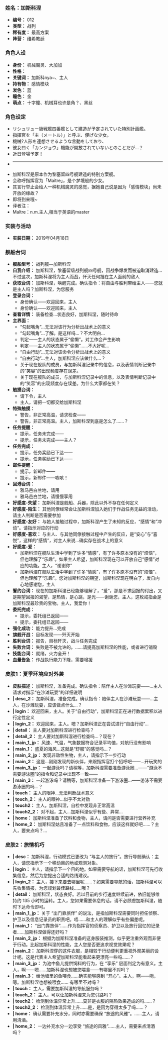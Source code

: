 ### 姓名：加斯科涅
* **编号：** 012
* **类型：** 战列
* **稀有度：** 最高方案
* **阵营：** 维希教廷


### 角色人设
* **身份：** 机械魔灵、大加加
* **性格：** 
* **关键词：** 加斯科nya~、主人
* **持有物：** 感情模块
* **发色：** 蓝
* **瞳色：** 金
* **萌点：** 十字瞳、机械耳也许是角？、黑丝


### 角色设定
* リシュリュー級戦艦四番艦として建造が予定されていた特別計画艦。
* 指揮官を「主（メートル）」と呼ぶ、儚げな少女。
* 機械?人形を連想させるような言動をしており、
* 彼女曰く「カンジョウ」機能が開放されていないとのことだが…？
* 近日登場予定！
* ----
* 加斯科涅是原本作为黎塞留四号舰建造的特别方案舰。
* 会称呼指挥官为「Maître」，是个梦境般的少女。
* 其言行举止会给人一种机械魔灵的感觉，据她自己说是因为「感情模块」尚未开放的缘故？
* 即将到来哦~
* 译者注：
* Maître：n.m.主人,相当于英语的master


### 实装与活动
* **实装日期：** 2019年04月18日


### 舰船台词
* **舰船型号：** 战列舰—加斯科涅
* **自我介绍：** 加斯科涅，黎塞留级战列舰四号舰，因战争爆发而被迫取消建造…不过这次，加斯科涅将为主人而战，歼灭任何挡在主人面前的敌人
* **获取台词：** 加斯科涅，唤醒完成。确认指令：将自由与胜利带给主人——您就是主人吗？加斯科涅，为您服务
* **登录台词：**
  * 身份确认——欢迎回来，主人
  * 身份确认——欢迎回来，主人
* **查看详情：** 装备检查…状态良好，加斯科涅，随时待命
* **主界面：**
  * “勾起嘴角”…无法对该行为分析出战术上的意义
  * “勾起嘴角”…了解。是这样吗…？不大明白…
  * 判定——主人的状态属于“偷懒”。对工作会产生影响
  * 判定——主人的状态属于“偷懒”……不大好呢…
  * “自由行动”…无法对该命令分析出战术上的意义
  * “自由行动”…主人，加斯科涅应该做什么…？
  * 关于现在舰队的成员，与加斯科涅记录中的信息，以及表情判断记录中的“笑容”的出现频度存在误差。
  * 关于现在舰队的成员，与加斯科涅记录中的信息，以及表情判断记录中的“笑容”的出现频度存在误差。为什么大家都在笑？
* **触摸台词：**
  * 请下令，主人
  * 主人，请把一切都交给加斯科涅
* **特殊触摸：**
  * 警告，非正常高温，请求检查——
  * 警告，非正常高温。主人，加斯科涅到底是怎么了……？
* **任务提醒：**
  * 提示，任务未完成——
  * 提示，任务未完成——主人？
* **任务完成：**
  * 提示，任务奖励已下达——
  * 提示，任务奖励已下达——
* **邮件提醒：**
  * 提示，新邮件——
  * 提示，新邮件——咳咳！
* **回港台词：**
  * 雅马邑白兰地，请用
  * 雅马邑白兰地，请慢慢享用
* **好感度-失望：** 加斯科涅是舰船、兵器，除此以外不存在任何定义
* **好感度-陌生：** 其他同僚经常会让加斯科涅加入她们于作战任务无益的活动，请主人判断是否需要参加
* **好感度-友好：** 与她人接触过程中，加斯科涅产生了未知的反应，“感情“和”冲动“。请指示对应的行动
* **好感度-喜欢：** 与主人、与其他同僚接触过程中产生的反应，是“安心”与“喜悦”，这样的“感情”，对主人来说…确实存在战术上的意义
* **好感度-爱：**
  * 加斯科涅在舰队生活中学到了许多“情感”，有了许多原本没有的“烦恼”，但也理解了“乐趣”。如果主人希望，加斯科涅现在可以开放自己“感情”对应的功能。主人，“谢谢你”
  * 加斯科涅在舰队生活中学到了许多“情感”，有了许多原本没有的“烦恼”，但也理解了“乐趣”。您对加斯科涅的期望，加斯科涅现在明白了，发自内心地感谢您，主人
* **誓约台词：** 现在的加斯科涅已经能够理解了，“爱”，那是不求回报的付出，又是期望回报的渴望，是热情，是心跳，是光——谢谢您，主人，这枚戒指会是加斯科涅最珍贵的宝物。主人，我爱你！
* **委托完成：**
  * 提示，委托组已返回——
  * 提示，委托组已返回——
* **强化成功：** 能力提升…完成
* **旗舰开战：** 目标发现——歼灭开始
* **胜利台词：** 报告，目标歼灭，战斗任务完成
* **失败台词：** 失败是不被允许的。……请提高加斯科涅的性能，或者进行销毁
* **技能台词：** 就绪，火力全开！
* **血量告急：** 作战执行能力下降，需要增援


### 皮肤1：夏季环境应对外装
* **皮肤描述：** 加斯科涅，准备完成。确认指令：陪伴主人在沙滩玩耍——…主人请求对指示“在沙滩玩耍”的详细说明
* **| desc_2：** 加斯科涅，准备完成。确认指令：陪伴主人在沙滩玩耍——…主人，在沙滩玩耍，应该做点什么…？
* **| login：** 欢迎回来，主人。关于“自由行动”，加斯科涅正在进行数据累积以进行定性定义
* **| login_2：** 欢迎回来，主人。嗯？加斯科涅正在尝试进行“自由行动”…
* **| detail：** 主人要对加斯科涅进行检查吗？
* **| detail_2：** 主人要对加斯科涅进行检查吗…？现在？
* **| main_1_jp：** 风速、气温，气象数据符合记录平均值，对航行没有影响
* **| main_1：** 盛夏的海风…这就是“舒服”的感觉吗…？
* **| main_2_jp：** 发现非敌性生物，主人，请指示下一步行动
* **| main_2：** 这是…刚刚发现的新伙伴，来跟指挥官打个招呼吧——…开玩笑的
* **| main_3_jp：** 一起游泳吗？请稍等，加斯科涅需要准备游泳圈…——“游泳不需要游泳圈”的指令和记录中出现不一致——
* **| main_3：** 一起游泳吗？请稍等，加斯科涅准备一下游泳圈…——游泳不需要游泳圈的吗…？
* **| touch：** 主人的眼神…无法判断战术意义
* **| touch_2：** 主人的眼神…似乎不太对劲
* **| touch2：** 主人。加斯科涅，自检中发现非正常高温
* **| touch2_2：** 对不起，主人…加斯科涅似乎有些、异常…
* **| home：** 加斯科涅准备了饮料和食物，主人，请问是否需要进行营养补充
* **| home_2：** 加斯科涅姑且准备了一点饮料和食物，应该这样就好吧……？主人，要来点吗？…


### 皮肤2：旅情机巧
* **| desc：** 加斯科涅，行动模式已更改为 “与主人的旅行”。旅行导航确认：主人，请您指示下一个移动目的地或观测对象。
* **| login：** 主人，请指示下一个目的地。如果需要导航的话，加斯科涅可先行收集信息，然后为您提出合适的路线建议。
* **| login_2：** 主人，接下来要去哪里呢……？如果需要导航的话，加斯科涅可以先收集情报，为您规划最佳路线……哦？
* **| detail：** 加斯科涅，状态良好。若以目前的步行速度继续前进，依旧能够维持约 135 小时的运转。主人，您如果需要休息的话，请不必顾虑加斯科涅，随时下达命令即可。
* **| main_1_jp：** 关于 “出门靠旅伴” 的说法，是指加斯科涅需要同时担任侦察、护卫以及信息记录员的职责吧。唔……和主人的理解似乎有些偏差呢。
* **| main_1：** “出门靠旅伴”……作为指挥官的侦察员、护卫以及旅行回忆的记录者……加斯科涅做得还好吗？
* **| main_2_jp：** 根据为加斯科涅准备的这身服装推测，似乎更注重外观而非便于行动。比起加斯科涅的性能，主人您是否更追求视觉效果呢？
* **| main_2：** 加斯科涅穿的这件衣服，是相较于行动便利更重视外观美丽的设计呢。这是代表主人希望加斯科涅能看起来更漂亮一些吗……？
* **| main_3_jp：** 为池中鱼儿提供饲料的行为，在 “享乐” 层面判定为有意义。主人，啊——嗯……加斯科涅也想被您喂食——有哪里不对吗？
* **| main_3：** 给池塘里的鱼喂食……确实能够感到 “开心”。主人，啊——呃，嗯。加斯科涅也想被喂食…… 有哪里不对吗？
* **| touch：** 主人，需要加斯科涅的导航服务吗？
* **| touch_2：** 主人，可以让加斯科涅来为您引路吗？
* **| touch2：** 检测到体温异常上升……莫非是衣服的隔热效果造成的吗……？
* **| touch2_2：** 检测到体温异常上升……是，是因为穿得太多了吗……？
* **| home：** 确认需要补充水分，同时亦需要确保 “旅途的风雅”。……主人，请用清酒。
* **| home_2：** 一边补充水分一边享受 “旅途的风雅”……主人，需要来点清酒吗？
